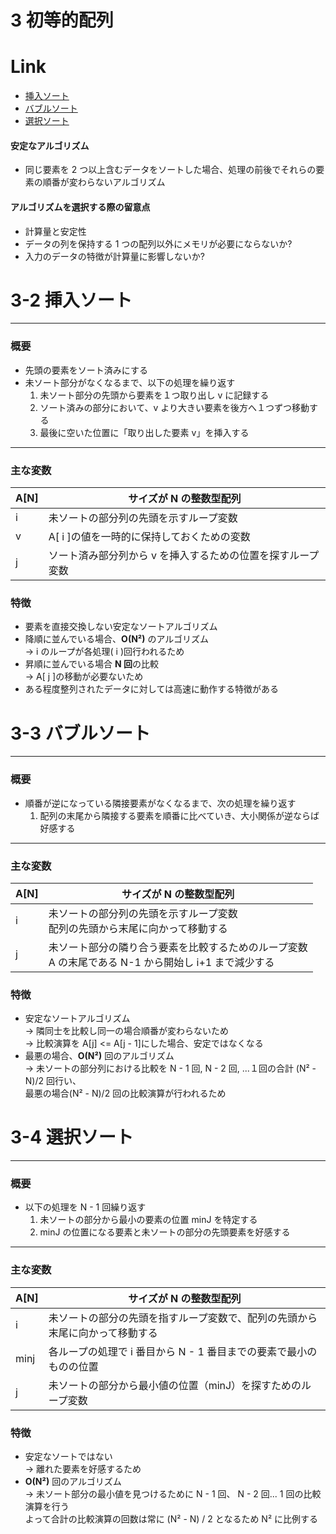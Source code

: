 # 3 初等的配列

# Link

- [挿入ソート](#3-2-挿入ソート)
- [バブルソート](#3-3-バブルソート)
- [選択ソート](#3-4-選択ソート)

#### 安定なアルゴリズム

- 同じ要素を 2 つ以上含むデータをソートした場合、処理の前後でそれらの要素の順番が変わらないアルゴリズム

#### アルゴリズムを選択する際の留意点

- 計算量と安定性
- データの列を保持する 1 つの配列以外にメモリが必要にならないか?
- 入力のデータの特徴が計算量に影響しないか?

# 3-2 挿入ソート

---

### 概要

- 先頭の要素をソート済みにする
- 未ソート部分がなくなるまで、以下の処理を繰り返す
  1. 未ソート部分の先頭から要素を１つ取り出し v に記録する
  1. ソート済みの部分において、v より大きい要素を後方へ１つずつ移動する
  1. 最後に空いた位置に「取り出した要素 v」を挿入する

---

### 主な変数

| A[N] | サイズが N の整数型配列                                     |
| ---- | ----------------------------------------------------------- |
| i    | 未ソートの部分列の先頭を示すループ変数                      |
| v    | A[ i ]の値を一時的に保持しておくための変数                  |
| j    | ソート済み部分列から v を挿入するための位置を探すループ変数 |

### 特徴

- 要素を直接交換しない安定なソートアルゴリズム
- 降順に並んでいる場合、**O(N²)** のアルゴリズム
  <br>→ i のループが各処理( i )回行われるため
- 昇順に並んでいる場合 **N 回**の比較
  <br>→ A[ j ]の移動が必要ないため
- ある程度整列されたデータに対しては高速に動作する特徴がある

# 3-3 バブルソート

---

### 概要

- 順番が逆になっている隣接要素がなくなるまで、次の処理を繰り返す
  1. 配列の末尾から隣接する要素を順番に比べていき、大小関係が逆ならば好感する

---

### 主な変数

| A[N] | サイズが N の整数型配列                                                                                |
| ---- | ------------------------------------------------------------------------------------------------------ |
| i    | 未ソートの部分列の先頭を示すループ変数<br>配列の先頭から末尾に向かって移動する                         |
| j    | 未ソート部分の隣り合う要素を比較するためのループ変数<br>A の末尾である N-1 から開始し i+1 まで減少する |

### 特徴

- 安定なソートアルゴリズム
  <br> -> 隣同士を比較し同一の場合順番が変わらないため
  <br> -> 比較演算を A[j] <= A[j - 1]にした場合、安定ではなくなる
- 最悪の場合、**O(N²)** 回のアルゴリズム
  <br> -> 未ソートの部分列における比較を N - 1 回, N - 2 回, ...１回の合計 (N² - N)/2 回行い、
  <br>最悪の場合(N² - N)/2 回の比較演算が行われるため

# 3-4 選択ソート

---

### 概要

- 以下の処理を N - 1 回繰り返す
  1. 未ソートの部分から最小の要素の位置 minJ を特定する
  1. minJ の位置になる要素と未ソートの部分の先頭要素を好感する

---

### 主な変数

| A[N] | サイズが N の整数型配列                                                      |
| ---- | ---------------------------------------------------------------------------- |
| i    | 未ソートの部分の先頭を指すループ変数で、配列の先頭から末尾に向かって移動する |
| minj | 各ループの処理で i 番目から N - 1 番目までの要素で最小のものの位置           |
| j    | 未ソートの部分から最小値の位置（minJ）を探すためのループ変数                 |

### 特徴

- 安定なソートではない
  <br> -> 離れた要素を好感するため
- **O(N²)** 回のアルゴリズム
  <br> -> 未ソート部分の最小値を見つけるために N - 1 回、 N - 2 回... 1 回の比較演算を行う
  <br> よって合計の比較演算の回数は常に (N² - N) / 2 となるため N² に比例する
